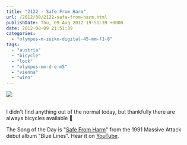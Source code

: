 ```yaml
---
title: "2122 - Safe From Harm"
url: /2012/08/2122-safe-from-harm.html
publishDate: Thu, 09 Aug 2012 19:51:39 +0000
date: 2012-08-09 21:51:39
categories: 
  - "olympus-m-zuiko-digital-45-mm-f1-8"
tags: 
  - "austria"
  - "bicycle"
  - "lock"
  - "olympus-om-d-e-m5"
  - "vienna"
  - "wien"
---
```

<div class="container">
<div class="center"><a target="_blank" href="https://d25zfm9zpd7gm5.cloudfront.net/1200x1200/2012/20120809_180628_lr.jpg"><img src="https://d25zfm9zpd7gm5.cloudfront.net/0600x0600/2012/20120809_180628_lr.jpg" /></a></div>
</div>
<br />

I didn't find anything out of the normal today, but thankfully there are always bicycles available 🙂

 The Song of the Day is "<a href="http://www.lyricsmode.com/lyrics/m/massive_attack/safefrom_harm.html" target="_blank">Safe From Harm</a>" from the 1991 Massive Attack debut album "Blue Lines". Hear it on <a href="http://www.youtube.com/watch?v=-3br0M6Y0r0" target="_blank">YouTube</a>.

